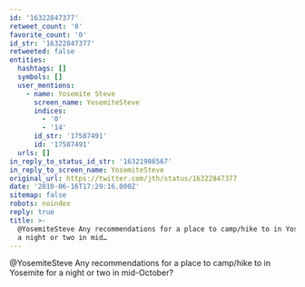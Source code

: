 ```yaml
---
id: '16322847377'
retweet_count: '0'
favorite_count: '0'
id_str: '16322847377'
retweeted: false
entities:
  hashtags: []
  symbols: []
  user_mentions:
    - name: Yosemite Steve
      screen_name: YosemiteSteve
      indices:
        - '0'
        - '14'
      id_str: '17587491'
      id: '17587491'
  urls: []
in_reply_to_status_id_str: '16321986567'
in_reply_to_screen_name: YosemiteSteve
original_url: https://twitter.com/jth/status/16322847377
date: '2010-06-16T17:29:16.000Z'
sitemap: false
robots: noindex
reply: true
title: >-
  @YosemiteSteve Any recommendations for a place to camp/hike to in Yosemite for
  a night or two in mid…
---
```


@YosemiteSteve Any recommendations for a place to camp/hike to in Yosemite for a night or two in mid-October?